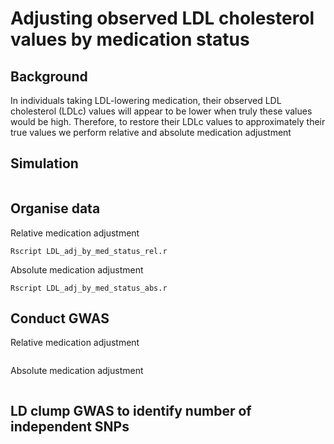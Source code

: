 # Adjusting observed LDL cholesterol values by medication status 

## Background 
In individuals taking LDL-lowering medication, their observed LDL cholesterol (LDLc) values will appear to be lower when truly these values would be high. Therefore, to restore their LDLc values to approximately their true values we perform relative and absolute medication adjustment 

## Simulation 
```

```

## Organise data 
Relative medication adjustment 
```
Rscript LDL_adj_by_med_status_rel.r
```
Absolute medication adjustment 
```
Rscript LDL_adj_by_med_status_abs.r
```

## Conduct GWAS 
Relative medication adjustment
```

```
Absolute medication adjustment 
```

```
## LD clump GWAS to identify number of independent SNPs 
```

```
